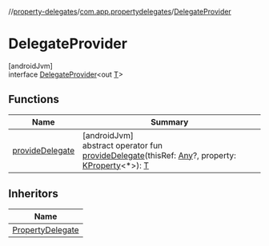 //[property-delegates](../../../index.md)/[com.app.propertydelegates](../index.md)/[DelegateProvider](index.md)

# DelegateProvider

[androidJvm]\
interface [DelegateProvider](index.md)<out [T](index.md)>

## Functions

| Name | Summary |
|---|---|
| [provideDelegate](provide-delegate.md) | [androidJvm]<br>abstract operator fun [provideDelegate](provide-delegate.md)(thisRef: [Any](https://kotlinlang.org/api/latest/jvm/stdlib/kotlin/-any/index.html)?, property: [KProperty](https://kotlinlang.org/api/latest/jvm/stdlib/kotlin.reflect/-k-property/index.html)<*>): [T](index.md) |

## Inheritors

| Name |
|---|
| [PropertyDelegate](../-property-delegate/index.md) |
